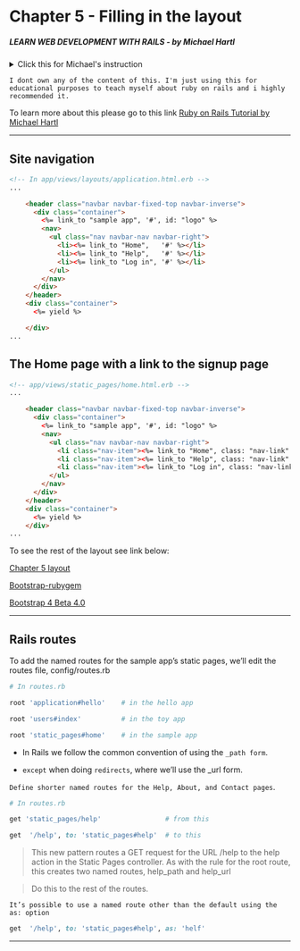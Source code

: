 # Chapter 5 - Filling in the layout

##### LEARN WEB DEVELOPMENT WITH RAILS - *by Michael Hartl*

<details>
<summary>Click this for Michael's instruction</summary>

# Ruby on Rails Tutorial sample application

This is the sample application for
[*Ruby on Rails Tutorial:
Learn Web Development with Rails*](http://www.railstutorial.org/)
by [Michael Hartl](http://www.michaelhartl.com/).

## License

All source code in the [Ruby on Rails Tutorial](http://railstutorial.org/)
is available jointly under the MIT License and the Beerware License. See
[LICENSE.md](LICENSE.md) for details.

## Getting started

To get started with the app, clone the repo and then install the needed gems:

```
$ bundle install --without production
```

Next, migrate the database:

```
$ rails db:migrate
```

Finally, run the test suite to verify that everything is working correctly:

```
$ rails test
```

If the test suite passes, you'll be ready to run the app in a local server:

```
$ rails server
```

For more information, see the
[*Ruby on Rails Tutorial* book](http://www.railstutorial.org/book).

</details>

`I dont own any of the content of this. I'm just using this for educational purposes to teach myself about ruby on rails and i highly recommended it.`

To learn more about this please go to this link [Ruby on Rails Tutorial by Michael Hartl](https://www.railstutorial.org/book)

---

## Site navigation

```html
<!-- In app/views/layouts/application.html.erb -->
...

    <header class="navbar navbar-fixed-top navbar-inverse">
      <div class="container">
        <%= link_to "sample app", '#', id: "logo" %>
        <nav>
          <ul class="nav navbar-nav navbar-right">
            <li><%= link_to "Home",   '#' %></li>
            <li><%= link_to "Help",   '#' %></li>
            <li><%= link_to "Log in", '#' %></li>
          </ul>
        </nav>
      </div>
    </header>
    <div class="container">
      <%= yield %>

    </div>
...
```

## The Home page with a link to the signup page

```html
<!-- app/views/static_pages/home.html.erb -->
...

    <header class="navbar navbar-fixed-top navbar-inverse">
      <div class="container">
        <%= link_to "sample app", '#', id: "logo" %>
        <nav>
          <ul class="nav navbar-nav navbar-right">
            <li class="nav-item"><%= link_to "Home", class: "nav-link" %></li>
            <li class="nav-item"><%= link_to "Help", class: "nav-link" %></li>
            <li class="nav-item"><%= link_to "Log in", class: "nav-link"%></li>
          </ul>
        </nav>
      </div>
    </header>
    <div class="container">
      <%= yield %>
    </div>
...
```
To see the rest of the layout see link below:

[Chapter 5 layout](https://www.railstutorial.org/book/filling_in_the_layout)

[Bootstrap-rubygem](https://github.com/twbs/bootstrap-rubygem)

[Bootstrap 4 Beta 4.0](https://getbootstrap.com/docs/4.0/getting-started/introduction/)

---

## Rails routes

To add the named routes for the sample app’s static pages, we’ll edit the routes file, config/routes.rb

```rb
# In routes.rb

root 'application#hello'    # in the hello app 

root 'users#index'          # in the toy app

root 'static_pages#home'    # in the sample app

```

- In Rails we follow the common convention of using the `_path form`.

- `except` when doing `redirects`, where we’ll use the _url form.

`Define shorter named routes for the Help, About, and Contact pages`.

```rb
# In routes.rb

get 'static_pages/help'                # from this

get  '/help', to: 'static_pages#help'  # to this

```

> This new pattern routes a GET request for the URL /help to the help action in the Static Pages controller. As with the rule for the root route, this creates two named routes, help_path and help_url

> Do this to the rest of the routes.

`It’s possible to use a named route other than the default using the as: option`

```rb
get  '/help', to: 'static_pages#help', as: 'helf'
```
---

